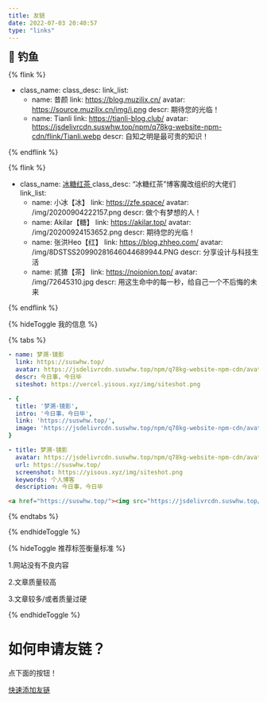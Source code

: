 ```yaml
---
title: 友链
date: 2022-07-03 20:40:57
type: "links"
---
```

<div class="title-h2-a">
  <div class="title-h2-a-left">
    <h2 style="padding-top: 0;margin:0.6rem 0 0.6rem;">🎣 钓鱼</h2><a class="random-post-start" href="javascript:fetchRandomPost();"><i class="fa-solid fa-arrow-rotate-right"></i></a>
  </div>
</div>
<div id="random-post"></div>

<link rel="stylesheet" type="text/css" href="https://jsdelivrcdn.suswhw.top/gh/zhheo/JS-Heo@main/moments/random-friends-post.css">








{% flink %}
- class_name: <a href="https://github.com/Flink"></a>
  class_desc:
  link_list:
  - name: 昔颜
    link: https://blog.muzilix.cn/
    avatar: https://source.muzilix.cn/img/i.png
    descr: 期待您的光临！
  - name: Tianli
    link: https://tianli-blog.club/
    avatar: https://jsdelivrcdn.suswhw.top/npm/q78kg-website-npm-cdn/flink/Tianli.webp
    descr: 自知之明是最可贵的知识！

{% endflink %}

<!-- 一个友链例子 -->


{% flink %}
- class_name: <a href="https://github.com/Rock-Candy-Tea">冰糖红茶 </a>
  class_desc: “冰糖红茶”博客魔改组织的大佬们
  link_list:
  - name: 小冰【冰】
    link: https://zfe.space/
    avatar: /img/20200904222157.png
    descr: 做个有梦想的人！
  - name: Akilar【糖】
    link: https://akilar.top/
    avatar: /img/20200924153652.png
    descr: 期待您的光临！
  - name: 张洪Heo【红】
    link: https://blog.zhheo.com/
    avatar: /img/8DSTSS20990281646044689944.PNG
    descr: 分享设计与科技生活
  - name: 贰猹【茶】
    link: https://noionion.top/
    avatar: /img/72645310.jpg
    descr: 用这生命中的每一秒，给自己一个不后悔的未来

{% endflink %}

{% hideToggle 我的信息 %}

{% tabs  %}
<!-- tab Butterfly & MengD -->
```yaml
- name: 梦溯·镜影
  link: https://suswhw.top/
  avatar: https://jsdelivrcdn.suswhw.top/npm/q78kg-website-npm-cdn/avatar.png
  descr: 今日事，今日毕
  siteshot: https://vercel.yisous.xyz/img/siteshot.png
```
<!-- endtab -->

<!-- tab fluid -->
```yaml
- {
  title: '梦溯·镜影',
  intro: '今日事，今日毕',
  link: 'https://suswhw.top/',
  image: 'https://jsdelivrcdn.suswhw.top/npm/q78kg-website-npm-cdn/avatar.png'
}
```
<!-- endtab -->

<!-- tab volantis -->
```yaml
- title: 梦溯·镜影
  avatar: https://jsdelivrcdn.suswhw.top/npm/q78kg-website-npm-cdn/avatar.png
  url: https://suswhw.top/
  screenshot: https://yisous.xyz/img/siteshot.png
  keywords: 个人博客
  description: 今日事，今日毕
```
<!-- endtab -->

<!-- tab html -->
```html
<a href="https://suswhw.top/"><img src="https://jsdelivrcdn.suswhw.top/npm/q78kg-website-npm-cdn/avatar.png" alt="avatar">梦溯·镜影</a>
```
<!-- endtab -->

{% endtabs  %}

{% endhideToggle %}

{% hideToggle 推荐标签衡量标准 %}

1.网站没有不良内容

2.文章质量较高

3.文章较多/或者质量过硬

{% endhideToggle %}

<h1>如何申请友链？</h1>

点下面的按钮！
<script type="text/javascript" src="https://jsdelivrcdn.suswhw.top/npm/jquery@latest/dist/jquery.min.js"></script>
<script src = "/js/randomFriend.js"></script>

<a href="javascript:void(0)" onclick="addflink()">快速添加友链</a>

